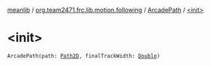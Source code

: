 [meanlib](../../index.md) / [org.team2471.frc.lib.motion.following](../index.md) / [ArcadePath](index.md) / [&lt;init&gt;](./-init-.md)

# &lt;init&gt;

`ArcadePath(path: `[`Path2D`](../../org.team2471.frc.lib.motion_profiling/-path2-d/index.md)`, finalTrackWidth: `[`Double`](https://kotlinlang.org/api/latest/jvm/stdlib/kotlin/-double/index.html)`)`